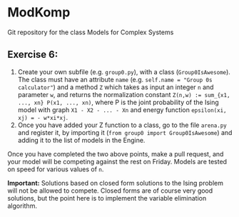# ModKomp
Git repository for the class Models for Complex Systems

## Exercise 6: 
1. Create your own subfile (e.g. `group0.py`), with a class (`Group0IsAwesome`). The class must have an attribute `name` (e.g. `self.name = "Group 0s calculator"`) and a method `Z` which takes as input an integer `n` and parameter `w`, and returns the normalization constant `Z(n,w) := sum_{x1, ..., xn} P(x1, ..., xn)`, where P is the joint probability of the Ising model with graph `X1 - X2 - ... - Xn` and energy function `epsilon(xi, xj) = - w*xi*xj`.
2. Once you have added your Z function to a class, go to the file `arena.py` and register it, by importing it (`from group0 import Group0IsAwesome`) and adding it to the list of models in the Engine. 

Once you have completed the two above points, make a pull request, and your model will be competing against the rest on Friday. Models are tested on speed for various values of `n`. 

__Important:__ Solutions based on closed form solutions to the Ising problem will not be allowed to compete. Closed forms are of course very good solutions, but the point here is to implement the variable elimination algorithm. 
